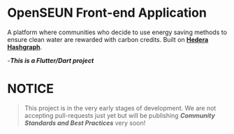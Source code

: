 # OpenSEUN Front-end Application

A platform where communities who decide to use energy saving methods to ensure clean water are rewarded with carbon credits. Built on **[Hedera Hashgraph](http://https://hedera.com/learning/what-is-hedera-hashgraph "Hedera Hashgraph")**.

-***This is a Flutter/Dart project***

# NOTICE
> This project is in the very early stages of development. We are not accepting pull-requests just yet but will be publishing ***Community Standards and Best Practices*** very soon!